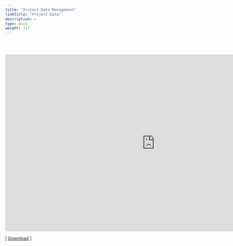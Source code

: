 ```yaml
---
title: "Project Data Management"
linkTitle: "Project Data"
description: >
type: docs
weight: 117
---
```


<br></br>

<iframe src="https://docs.google.com/presentation/d/e/2PACX-1vS_fF9isDeq7mOkXkhrQeq0v3myOYK575KDw6udDKICWqd1_F85XqrG4STXY2YMurkMx4nSaRwIIsDf/embed?start=false&loop=false&delayms=60000" frameborder="0" width="960" height="569" allowfullscreen="true" mozallowfullscreen="true" webkitallowfullscreen="true"></iframe>

[ [Download](https://docs.google.com/presentation/d/1Wfcxu8OHyN-5HIXgMteQ8cQa9KhBe4jatfU3w3-IF8Q/edit?usp=sharing) ]




